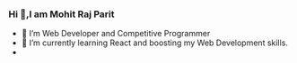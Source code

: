 ### Hi 👋,I am Mohit Raj Parit 

<!--
**mohitrajparit/mohitrajparit** is a ✨ _special_ ✨ repository because its `README.md` (this file) appears on your GitHub profile.

Here are some ideas to get you started:
-->
- 🔭 I’m Web Developer and Competitive Programmer
- 🌱 I’m currently learning React and boosting my Web Development skills.
- <!--
- 👯 I’m looking to collaborate on ...
- 🤔 I’m looking for help with ...
- -->
- 💬 Ask me about Web Development and Competitive Programming.
- 📫 How to reach me: <a href="https://www.linkedin.com/in/mohit-raj-parit-04a3411b4/"><img src="https://giphy.com/linkedin" alt="linkedin"></img></a>
- 😄 Pronouns: ...
- ⚡ Fun fact: ...

